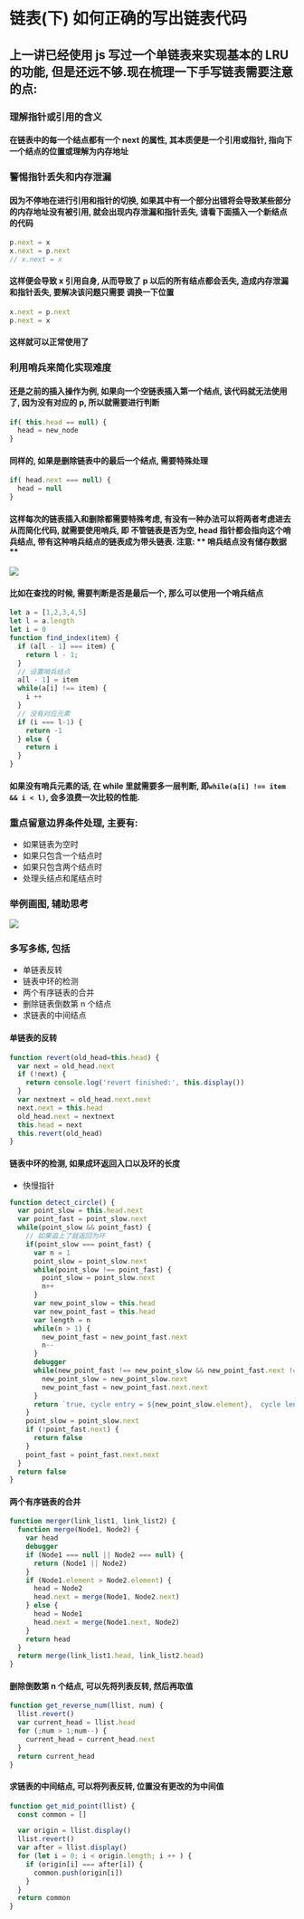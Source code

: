 # 链表(下) 如何正确的写出链表代码

## 上一讲已经使用 js 写过一个单链表来实现基本的 LRU 的功能, 但是还远不够.现在梳理一下手写链表需要注意的点:

### 理解指针或引用的含义

#### 在链表中的每一个结点都有一个 next 的属性, 其本质便是一个引用或指针, 指向下一个结点的位置或理解为内存地址

### 警惕指针丢失和内存泄漏
#### 因为不停地在进行引用和指针的切换, 如果其中有一个部分出错将会导致某些部分的内存地址没有被引用, 就会出现内存泄漏和指针丢失, 请看下面插入一个新结点的代码
```js
p.next = x
x.next = p.next
// x.next = x
```
#### 这样便会导致 x 引用自身, 从而导致了 p 以后的所有结点都会丢失, 造成内存泄漏和指针丢失, 要解决该问题只需要 调换一下位置
```js
x.next = p.next
p.next = x
```
#### 这样就可以正常使用了

### 利用哨兵来简化实现难度

#### 还是之前的插入操作为例, 如果向一个空链表插入第一个结点, 该代码就无法使用了, 因为没有对应的 p, 所以就需要进行判断
```js
if( this.head == null) {
  head = new_node
}
```
#### 同样的, 如果是删除链表中的最后一个结点, 需要特殊处理
```js
if( head.next === null) {
  head = null
}
```
#### 这样每次的链表插入和删除都需要特殊考虑, 有没有一种办法可以将两者考虑进去从而简化代码, 就需要使用哨兵, 即 不管链表是否为空, head 指针都会指向这个哨兵结点, 带有这种哨兵结点的链表成为带头链表. 注意: ** 哨兵结点没有储存数据 **
![](./img/headlinkarray.jpeg)

#### 比如在查找的时候, 需要判断是否是最后一个, 那么可以使用一个哨兵结点
```js
let a = [1,2,3,4,5]
let l = a.length
let i = 0
function find_index(item) {
  if (a[l - 1] === item) {
    return l - 1;
  }
  // 设置哨兵结点
  a[l - 1] = item
  while(a[i] !== item) {
    i ++
  }
  // 没有对应元素
  if (i === l-1) {
    return -1
  } else {
    return i
  }
}
```
#### 如果没有哨兵元素的话, 在 while 里就需要多一层判断, 即`while(a[i] !== item && i < l)`, 会多浪费一次比较的性能.
### 重点留意边界条件处理, 主要有:
- 如果链表为空时
- 如果只包含一个结点时
- 如果只包含两个结点时
- 处理头结点和尾结点时
### 举例画图, 辅助思考
![](./img/linklistgraph.jpeg)
### 多写多练, 包括

- 单链表反转
- 链表中环的检测
- 两个有序链表的合并
- 删除链表倒数第 n 个结点
- 求链表的中间结点

#### 单链表的反转
```js
function revert(old_head=this.head) {
  var next = old_head.next
  if (!next) {
    return console.log('revert finished:', this.display())
  }
  var nextnext = old_head.next.next
  next.next = this.head
  old_head.next = nextnext
  this.head = next
  this.revert(old_head)
}
```

#### 链表中环的检测, 如果成环返回入口以及环的长度
- 快慢指针
```js
function detect_circle() {
  var point_slow = this.head.next
  var point_fast = point_slow.next
  while(point_slow && point_fast) {
    // 如果追上了就返回为环
    if(point_slow === point_fast) {
      var n = 1
      point_slow = point_slow.next
      while(point_slow !== point_fast) {
        point_slow = point_slow.next
        n++
      }
      var new_point_slow = this.head
      var new_point_fast = this.head
      var length = n
      while(n > 1) {
        new_point_fast = new_point_fast.next
        n--
      }
      debugger
      while(new_point_fast !== new_point_slow && new_point_fast.next !== new_point_slow) {
        new_point_slow = new_point_slow.next
        new_point_fast = new_point_fast.next.next
      }
      return `true, cycle entry = ${new_point_slow.element},  cycle length = ${length}`
    }
    point_slow = point_slow.next
    if (!point_fast.next) {
      return false
    }
    point_fast = point_fast.next.next
  }
  return false
}
```

#### 两个有序链表的合并
```js
function merger(link_list1, link_list2) {
  function merge(Node1, Node2) {
    var head
    debugger
    if (Node1 === null || Node2 === null) {
      return (Node1 || Node2)
    }
    if (Node1.element > Node2.element) {
      head = Node2
      head.next = merge(Node1, Node2.next)
    } else {
      head = Node1
      head.next = merge(Node1.next, Node2)
    }
    return head
  }
  return merge(link_list1.head, link_list2.head)
}
```
#### 删除倒数第 n 个结点, 可以先将列表反转, 然后再取值
```js
function get_reverse_num(llist, num) {
  llist.revert()
  var current_head = llist.head
  for (;num > 1;num--) {
    current_head = current_head.next
  }
  return current_head
}
```
#### 求链表的中间结点, 可以将列表反转, 位置没有更改的为中间值
```js
function get_mid_point(llist) {
  const common = []

  var origin = llist.display()
  llist.revert()
  var after = llist.display()
  for (let i = 0; i < origin.length; i ++ ) {
    if (origin[i] === after[i]) {
      common.push(origin[i])
    }
  }
  return common
}
```
